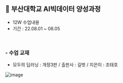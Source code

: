 ## **📘 부산대학교 AI빅데이터 양성과정**
- 12W 수업내용
- 기간 : 22.08.01 ~ 08.05

<br>

### - 수업 교재 
- 모두의 딥러닝 : 개정3판 / 출판사 : 길벗 / 지은이 : 조태호


![image](https://user-images.githubusercontent.com/113741801/193564784-0b299558-27c1-48a4-b7bc-4565914989e8.png)
<br>
<br>
